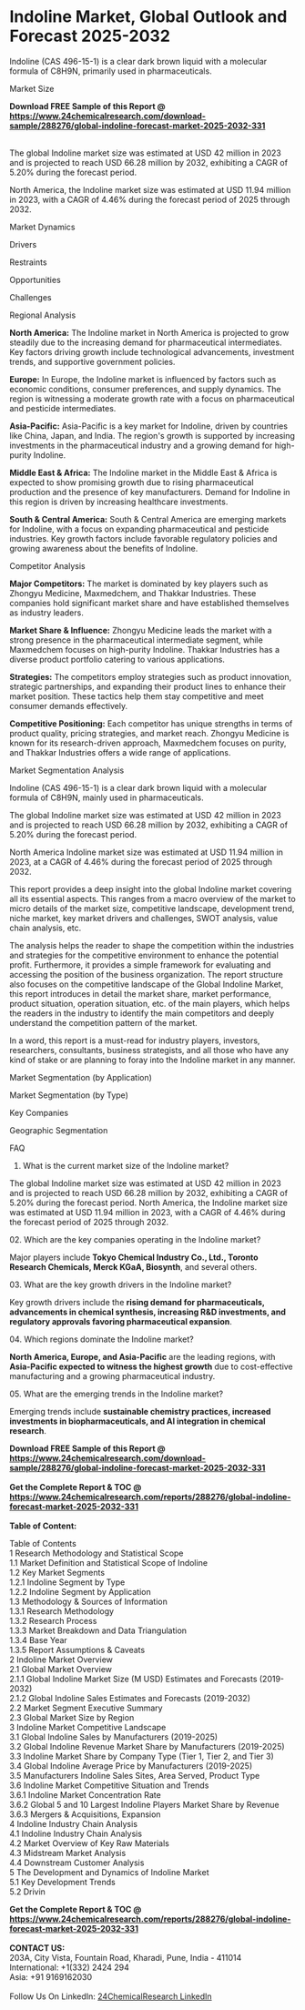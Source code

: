 <h1>Indoline Market, Global Outlook and Forecast 2025-2032</h1><p>Indoline (CAS 496-15-1) is a clear dark brown liquid with a molecular formula of C8H9N, primarily used in pharmaceuticals.</p><p>
Market Size</p><p>
</p><div><b>Download FREE Sample of this Report @ 
            <a href="https://www.24chemicalresearch.com/download-sample/288276/global-indoline-forecast-market-2025-2032-331">
            https://www.24chemicalresearch.com/download-sample/288276/global-indoline-forecast-market-2025-2032-331</a></b></div><br><p>The global Indoline market size was estimated at USD 42 million in 2023 and is projected to reach USD 66.28 million by 2032, exhibiting a CAGR of 5.20% during the forecast period.</p><p>
</p><p>North America, the Indoline market size was estimated at USD 11.94 million in 2023, with a CAGR of 4.46% during the forecast period of 2025 through 2032.</p><p>
Market Dynamics</p><p>
Drivers</p><p>
</p><p>
Restraints</p><p>
</p><p>
Opportunities</p><p>
</p><p>
Challenges</p><p>
</p><p>
Regional Analysis</p><p>

</p><p><strong>North America:</strong> The Indoline market in North America is projected to grow steadily due to the increasing demand for pharmaceutical intermediates. Key factors driving growth include technological advancements, investment trends, and supportive government policies.</p><p>

</p><p><strong>Europe:</strong> In Europe, the Indoline market is influenced by factors such as economic conditions, consumer preferences, and supply dynamics. The region is witnessing a moderate growth rate with a focus on pharmaceutical and pesticide intermediates.</p><p>

</p><p><strong>Asia-Pacific:</strong> Asia-Pacific is a key market for Indoline, driven by countries like China, Japan, and India. The region's growth is supported by increasing investments in the pharmaceutical industry and a growing demand for high-purity Indoline.</p><p>

</p><p><strong>Middle East &amp; Africa:</strong> The Indoline market in the Middle East &amp; Africa is expected to show promising growth due to rising pharmaceutical production and the presence of key manufacturers. Demand for Indoline in this region is driven by increasing healthcare investments.</p><p>

</p><p><strong>South &amp; Central America:</strong> South &amp; Central America are emerging markets for Indoline, with a focus on expanding pharmaceutical and pesticide industries. Key growth factors include favorable regulatory policies and growing awareness about the benefits of Indoline.</p><p>
Competitor Analysis</p><p>

</p><p><strong>Major Competitors:</strong> The market is dominated by key players such as Zhongyu Medicine, Maxmedchem, and Thakkar Industries. These companies hold significant market share and have established themselves as industry leaders.</p><p>

</p><p><strong>Market Share &amp; Influence:</strong> Zhongyu Medicine leads the market with a strong presence in the pharmaceutical intermediate segment, while Maxmedchem focuses on high-purity Indoline. Thakkar Industries has a diverse product portfolio catering to various applications.</p><p>

</p><p><strong>Strategies:</strong> The competitors employ strategies such as product innovation, strategic partnerships, and expanding their product lines to enhance their market position. These tactics help them stay competitive and meet consumer demands effectively.</p><p>

</p><p><strong>Competitive Positioning:</strong> Each competitor has unique strengths in terms of product quality, pricing strategies, and market reach. Zhongyu Medicine is known for its research-driven approach, Maxmedchem focuses on purity, and Thakkar Industries offers a wide range of applications.</p><p>
Market Segmentation Analysis</p><p>
</p><p>Indoline (CAS 496-15-1) is a clear dark brown liquid with a molecular formula of C8H9N, mainly used in pharmaceuticals.</p><p>
</p><p>The global Indoline market size was estimated at USD 42 million in 2023 and is projected to reach USD 66.28 million by 2032, exhibiting a CAGR of 5.20% during the forecast period.</p><p>
</p><p>North America Indoline market size was estimated at USD 11.94 million in 2023, at a CAGR of 4.46% during the forecast period of 2025 through 2032.</p><p>
</p><p>This report provides a deep insight into the global Indoline market covering all its essential aspects. This ranges from a macro overview of the market to micro details of the market size, competitive landscape, development trend, niche market, key market drivers and challenges, SWOT analysis, value chain analysis, etc.</p><p>
</p><p>The analysis helps the reader to shape the competition within the industries and strategies for the competitive environment to enhance the potential profit. Furthermore, it provides a simple framework for evaluating and accessing the position of the business organization. The report structure also focuses on the competitive landscape of the Global Indoline Market, this report introduces in detail the market share, market performance, product situation, operation situation, etc. of the main players, which helps the readers in the industry to identify the main competitors and deeply understand the competition pattern of the market.</p><p>
</p><p>In a word, this report is a must-read for industry players, investors, researchers, consultants, business strategists, and all those who have any kind of stake or are planning to foray into the Indoline market in any manner.</p><p>
Market Segmentation (by Application)</p><p>
</p><p>
Market Segmentation (by Type)</p><p>
</p><p>
Key Companies</p><p>
</p><p>
Geographic Segmentation</p><p>
</p><p>

FAQ </p><p>
01. What is the current market size of the Indoline market?</p><p>
</p><p>The global Indoline market size was estimated at USD 42 million in 2023 and is projected to reach USD 66.28 million by 2032, exhibiting a CAGR of 5.20% during the forecast period. North America, the Indoline market size was estimated at USD 11.94 million in 2023, with a CAGR of 4.46% during the forecast period of 2025 through 2032.</p><p>
02. Which are the key companies operating in the Indoline market?</p><p>
</p><p>Major players include <strong>Tokyo Chemical Industry Co., Ltd., Toronto Research Chemicals, Merck KGaA, Biosynth</strong>, and several others.</p><p>
03. What are the key growth drivers in the Indoline market?</p><p>
</p><p>Key growth drivers include the <strong>rising demand for pharmaceuticals, advancements in chemical synthesis, increasing R&amp;D investments, and regulatory approvals favoring pharmaceutical expansion</strong>.</p><p>
04. Which regions dominate the Indoline market?</p><p>
</p><p><strong>North America, Europe, and Asia-Pacific</strong> are the leading regions, with <strong>Asia-Pacific expected to witness the highest growth</strong> due to cost-effective manufacturing and a growing pharmaceutical industry.</p><p>
05. What are the emerging trends in the Indoline market?</p><p>
</p><p>Emerging trends include <strong>sustainable chemistry practices, increased investments in biopharmaceuticals, and AI integration in chemical research</strong>.</p><div><b>Download FREE Sample of this Report @ 
            <a href="https://www.24chemicalresearch.com/download-sample/288276/global-indoline-forecast-market-2025-2032-331">
            https://www.24chemicalresearch.com/download-sample/288276/global-indoline-forecast-market-2025-2032-331</a></b></div><br><div><b>Get the Complete Report & TOC @ 
            <a href="https://www.24chemicalresearch.com/reports/288276/global-indoline-forecast-market-2025-2032-331">
            https://www.24chemicalresearch.com/reports/288276/global-indoline-forecast-market-2025-2032-331</a></b></div><br>
            <b>Table of Content:</b><p>Table of Contents<br />
1 Research Methodology and Statistical Scope<br />
1.1 Market Definition and Statistical Scope of Indoline<br />
1.2 Key Market Segments<br />
1.2.1 Indoline Segment by Type<br />
1.2.2 Indoline Segment by Application<br />
1.3 Methodology & Sources of Information<br />
1.3.1 Research Methodology<br />
1.3.2 Research Process<br />
1.3.3 Market Breakdown and Data Triangulation<br />
1.3.4 Base Year<br />
1.3.5 Report Assumptions & Caveats<br />
2 Indoline Market Overview<br />
2.1 Global Market Overview<br />
2.1.1 Global Indoline Market Size (M USD) Estimates and Forecasts (2019-2032)<br />
2.1.2 Global Indoline Sales Estimates and Forecasts (2019-2032)<br />
2.2 Market Segment Executive Summary<br />
2.3 Global Market Size by Region<br />
3 Indoline Market Competitive Landscape<br />
3.1 Global Indoline Sales by Manufacturers (2019-2025)<br />
3.2 Global Indoline Revenue Market Share by Manufacturers (2019-2025)<br />
3.3 Indoline Market Share by Company Type (Tier 1, Tier 2, and Tier 3)<br />
3.4 Global Indoline Average Price by Manufacturers (2019-2025)<br />
3.5 Manufacturers Indoline Sales Sites, Area Served, Product Type<br />
3.6 Indoline Market Competitive Situation and Trends<br />
3.6.1 Indoline Market Concentration Rate<br />
3.6.2 Global 5 and 10 Largest Indoline Players Market Share by Revenue<br />
3.6.3 Mergers & Acquisitions, Expansion<br />
4 Indoline Industry Chain Analysis<br />
4.1 Indoline Industry Chain Analysis<br />
4.2 Market Overview of Key Raw Materials<br />
4.3 Midstream Market Analysis<br />
4.4 Downstream Customer Analysis<br />
5 The Development and Dynamics of Indoline Market <br />
5.1 Key Development Trends<br />
5.2 Drivin</p><div><b>Get the Complete Report & TOC @ 
            <a href="https://www.24chemicalresearch.com/reports/288276/global-indoline-forecast-market-2025-2032-331">
            https://www.24chemicalresearch.com/reports/288276/global-indoline-forecast-market-2025-2032-331</a></b></div><br><b>CONTACT US:</b><br>
            203A, City Vista, Fountain Road, Kharadi, Pune, India - 411014<br>
            International: +1(332) 2424 294<br>
            Asia: +91 9169162030 <br><br>
            Follow Us On LinkedIn: <a href="https://www.linkedin.com/company/24chemicalresearch/">24ChemicalResearch LinkedIn</a>